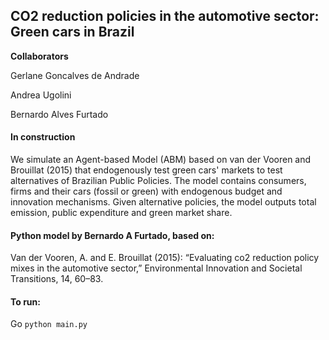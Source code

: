 ## CO2 reduction policies in the automotive sector: Green cars in Brazil

**Collaborators** 

Gerlane Goncalves de Andrade

Andrea Ugolini

Bernardo Alves Furtado

#### In construction

We simulate an Agent-based Model (ABM) based on van der Vooren and Brouillat (2015) that endogenously test green cars' 
markets to test alternatives of Brazilian Public Policies. The model contains consumers, firms and their cars (fossil 
or green) with endogenous budget and innovation mechanisms. Given alternative policies, the model outputs total 
emission, public expenditure and green market share. 

#### Python model by Bernardo A Furtado, based on:
Van der Vooren, A. and E. Brouillat (2015): “Evaluating co2 reduction policy mixes
in the automotive sector,” Environmental Innovation and Societal Transitions, 14,
60–83.

#### To run:
Go `python main.py`

